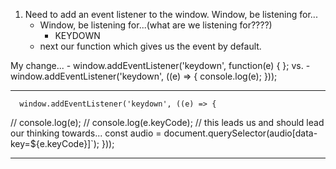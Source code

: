 1. Need to add an event listener to the window. Window, be listening for...
    - Window, be listening for...(what are we listening for????)
        - KEYDOWN
    - next our function which gives us the event by default.


My change... 
    - window.addEventListener('keydown', function(e) {
      };
            vs.
    - window.addEventListener('keydown', ((e) => {
       console.log(e);
      }));



___________________________________________________________________________________________________________
      window.addEventListener('keydown', ((e) => {
  //   console.log(e);
  //   console.log(e.keyCode);  // this leads us and should lead our thinking towards...
  const audio = document.querySelector(audio[data- key=${e.keyCode}]`);
}));
___________________________________________________________________________________________________________